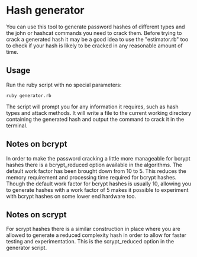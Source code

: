 # Hash generator
You can use this tool to generate password hashes of different types and the john or hashcat commands you need to crack them. Before trying to crack a generated hash it may be a good idea to use the "estimator.rb" too to check if your hash is likely to be cracked in any reasonable amount of time.

## Usage
Run the ruby script with no special parameters:
```
ruby generator.rb
```

The script will prompt you for any information it requires, such as hash types and attack methods. It will write a file to the current working directory containing the generated hash and output the command to crack it in the terminal.

## Notes on bcrypt
In order to make the password cracking a little more manageable for bcrypt hashes there is a bcrypt_reduced option available in the algorithms. The default work factor has been brought down from 10 to 5. This reduces the memory requirement and processing time required for bcrypt hashes. Though the default work factor for bcrypt hashes is usually 10, allowing you to generate hashes with a work factor of 5 makes it possible to experiment with bcrypt hashes on some lower end hardware too.

## Notes on scrypt
For scrypt hashes there is a similar construction in place where you are allowed to generate a reduced complexity hash in order to allow for faster testing and experimentation. This is the scrypt_reduced option in the generator script.